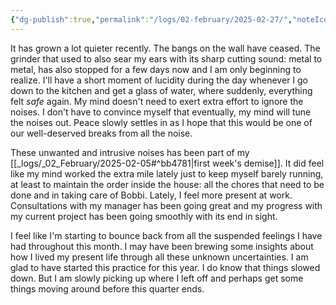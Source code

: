 ```yaml
---
{"dg-publish":true,"permalink":"/logs/02-february/2025-02-27/","noteIcon":"","created":"2025-02-27"}
---
```


It has grown a lot quieter recently. The bangs on the wall have ceased. The grinder that used to also sear my ears with its sharp cutting sound: metal to metal, has also stopped for a few days now and I am only beginning to realize. I'll have a short moment of lucidity during the day whenever I go down to the kitchen and get a glass of water, where suddenly, everything felt *safe* again. My mind doesn't need to exert extra effort to ignore the noises. I don't have to convince myself that eventually, my mind will tune the noises out. Peace slowly settles in as I hope that this would be one of our well-deserved breaks from all the noise. 

These unwanted and intrusive noises has been part of my [[_logs/_02_February/2025-02-05#^bb4781\|first week's demise]]. It did feel like my mind worked the extra mile lately just to keep myself barely running, at least to maintain the order inside the house: all the chores that need to be done and in taking care of Bobbi. Lately, I feel more present at work. Consultations with my manager has been going great and my progress with my current project has been going smoothly with its end in sight.

I feel like I'm starting to bounce back from all the suspended feelings I have had throughout this month. I may have been brewing some insights about how I lived my present life through all these unknown uncertainties. I am glad to have started this practice for this year. I do know that things slowed down. But I am slowly picking up where I left off and perhaps get some things moving around before this quarter ends.